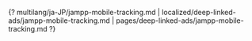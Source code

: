 {? multilang/ja-JP/jampp-mobile-tracking.md | localized/deep-linked-ads/jampp-mobile-tracking.md | pages/deep-linked-ads/jampp-mobile-tracking.md ?}
